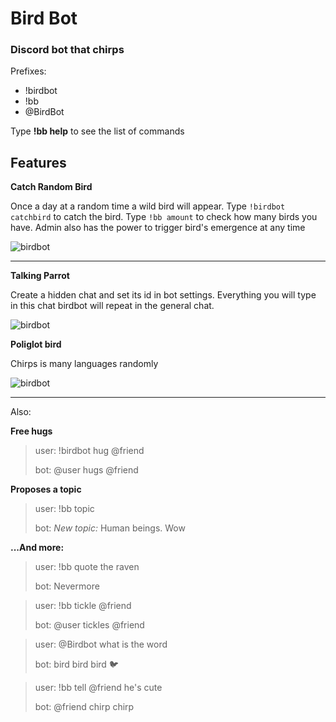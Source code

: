 # Bird Bot

### Discord bot that chirps

Prefixes: 

- !birdbot
- !bb
- @BirdBot

Type **!bb help** to see the list of commands

## Features

**Catch Random Bird**

Once a day at a random time a wild bird will appear. 
Type `!birdbot catchbird` to catch the bird. Type `!bb amount` to check how many birds you have. Admin also has the power to trigger bird's emergence at any time

![birdbot](https://api.monosnap.com/file/download?id=YMCd1YPPLsb1Hng7yfxlPHvBayJ9eG)

----------------------
**Talking Parrot**

Create a hidden chat and set its id in bot settings. Everything you will type in this chat birdbot will repeat in the general chat.

![birdbot](https://api.monosnap.com/file/download?id=2IEtLuPLRvHucimly90SQA9BaRlZiE)

**Poliglot bird**

Chirps is many languages randomly

![birdbot](https://api.monosnap.com/file/download?id=dkN2SwtaLOfabYhFQ1oIhmdnCgjAMq)

----------------------------

Also:

**Free hugs**

>user: !birdbot hug @friend
>
>bot: @user hugs @friend

**Proposes a topic** 
 
 >user: !bb topic
 > 
 >bot: *New topic:* Human beings. Wow

**...And more:**

 >user: !bb quote the raven
 > 
 >bot: Nevermore

 >user: !bb tickle @friend
 > 
 >bot: @user tickles @friend

 >user: @Birdbot what is the word
 > 
 >bot: bird bird bird :bird:

 >user: !bb tell @friend he's cute
 > 
 >bot: @friend chirp chirp




